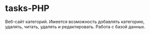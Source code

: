 # tasks-PHP
Веб-сайт категорий. Имеется возможность добавлять категорию, удалять, читать, удалять и редактировать. Работа с базой данных.
